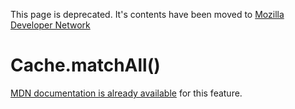This page is deprecated. It's contents have been moved to [Mozilla Developer Network](https://developer.mozilla.org/en-US/)

# Cache.matchAll()

[MDN documentation is already available](https://developer.mozilla.org/en-US/docs/Web/API/Cache/matchAll) for this feature.

